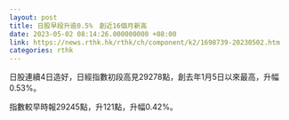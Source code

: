 ```yaml
---
layout: post
title: 日股早段升逾0.5%　創近16個月新高
date: 2023-05-02 08:14:26.000000000 +08:00
link: https://news.rthk.hk/rthk/ch/component/k2/1698739-20230502.htm
categories: rthk
---
```


日股連續4日造好，日經指數初段高見29278點，創去年1月5日以來最高，升幅0.53%。

指數較早時報29245點，升121點，升幅0.42%。
